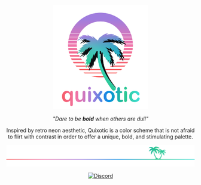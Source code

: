 <p align="center"><img width="50%" src="https://raw.githubusercontent.com/QuixoticCS/.github/main/profile/assets/main.svg"/></p>
<p align="center"><em>"Dare to be <strong>bold</strong> when others are dull"</em></p>
<p align="center">Inspired by retro neon aesthetic, Quixotic is a color scheme that is not afraid to flirt with contrast in order to offer a unique, bold, and stimulating palette.</p>
<p align="center"><img src="https://github.com/QuixoticCS/.github/blob/main/profile/assets/footer.svg"/></p>
<p align="center"><a href="https://discord.gg/p9E32PkXE5">
		<img alt="Discord" src="https://img.shields.io/discord/1003866773013147689?color=f076ab&label=Discord&logo=Discord&logoColor=ffffff&labelColor=232525&style=for-the-badge"></a></p>
